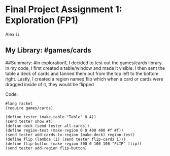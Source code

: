 # Final Project Assignment 1: Exploration (FP1) 
Alex Li

## My Library: #games/cards

##Summary: #In exploration1, I decided to test out the games/cards library. In my code, I first created a table/window and made it visible. I then sent the table a deck of cards and fanned them out from the top left to the bottom right. Lastly, I created a region named flip which when a card or cards were dragged inside of it, they would be flipped

Code:
```
#lang racket
(require games/cards)

(define tester (make-table "Table" 8 4))
(send tester show #t)
(define deck (send tester all-cards))
(define region-test (make-region 0 0 400 400 #f #f))
(send tester add-cards-to-region (make-deck) region-test)
(define flip (lambda (i) (send tester flip-cards i)))
(define flip-button (make-region 300 0 100 100 "FLIP" flip))
(send tester add-region flip-button)
```
